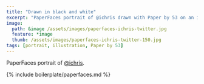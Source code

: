 ```yaml
---
title: "Drawn in black and white"
excerpt: "PaperFaces portrait of @ichris drawn with Paper by 53 on an iPad."
image: 
  path: &image /assets/images/paperfaces-ichris-twitter.jpg 
  feature: *image
  thumb: /assets/images/paperfaces-ichris-twitter-150.jpg
tags: [portrait, illustration, Paper by 53]
---
```


PaperFaces portrait of [@ichris](http://twitter.com/ichris).

{% include boilerplate/paperfaces.md %}
